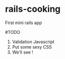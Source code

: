 # rails-cooking

First mini rails app

#TODO  
1. Validation Javascript  
2. Put some sexy CSS  
3. We'll see !
